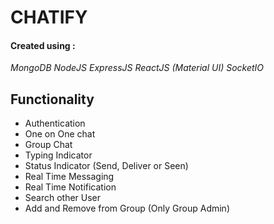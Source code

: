 # CHATIFY


#### Created using :
_MongoDB_
_NodeJS_
_ExpressJS_
_ReactJS (Material UI)_
_SocketIO_

## Functionality
- Authentication
- One on One chat
- Group Chat
- Typing Indicator
- Status Indicator (Send, Deliver or Seen)
- Real Time Messaging
- Real Time Notification 
- Search other User
- Add and Remove from Group (Only Group Admin)
